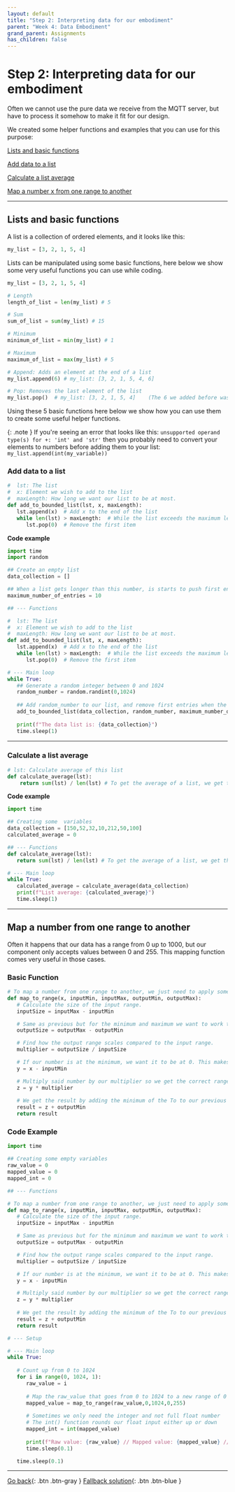 ```yaml
---
layout: default
title: "Step 2: Interpreting data for our embodiment"
parent: "Week 4: Data Embodiment"
grand_parent: Assignments
has_children: false
---
```


# Step 2: Interpreting data for our embodiment

Often we cannot use the pure data we receive from the MQTT server, but have to process it somehow to make it fit for our design. 

We created some helper functions and examples that you can use for this purpose:

  [Lists and basic functions](#lists-and-basic-functions)

  [Add data to a list](#add-data-to-a-list)

  [Calculate a list average](#calculate-a-list-average)

  [Map a number x from one range to another](#map-a-number-from-one-range-to-another)

--- 

## Lists and basic functions

A list is a collection of ordered elements, and it looks like this:
```python
my_list = [3, 2, 1, 5, 4]
```
Lists can be manipulated using some basic functions, here below we show some very useful functions you can use while coding.
```python
my_list = [3, 2, 1, 5, 4]

# Length
length_of_list = len(my_list) # 5

# Sum
sum_of_list = sum(my_list) # 15

# Minimum
minimum_of_list = min(my_list) # 1

# Maximum
maximum_of_list = max(my_list) # 5

# Append: Adds an element at the end of a list
my_list.append(6) # my_list: [3, 2, 1, 5, 4, 6]

# Pop: Removes the last element of the list
my_list.pop()  # my_list: [3, 2, 1, 5, 4]    (The 6 we added before was removed)
```

Using these 5 basic functions here below we show how you can use them to create some useful helper functions.

{: .note }
If you're seeing an error that looks like this: `unsupported operand type(s) for +: 'int' and 'str'` then you probably need to convert your elements to numbers before adding them to your list: `my_list.append(int(my_variable))`

### Add data to a list

```python
#  lst: The list
#  x: Element we wish to add to the list
#  maxLength: How long we want our list to be at most.
def add_to_bounded_list(lst, x, maxLength): 
   lst.append(x)  # Add x to the end of the list
   while len(lst) > maxLength:  # While the list exceeds the maximum length
      lst.pop(0)  # Remove the first item
```

**Code example**

```python
import time
import random

## Create an empty list
data_collection = []

## When a list gets longer than this number, is starts to push first entries out and makes room for new data
maximum_number_of_entries = 10

## --- Functions

#  lst: The list
#  x: Element we wish to add to the list
#  maxLength: How long we want our list to be at most.
def add_to_bounded_list(lst, x, maxLength): 
   lst.append(x)  # Add x to the end of the list
   while len(lst) > maxLength:  # While the list exceeds the maximum length
      lst.pop(0)  # Remove the first item

# --- Main loop
while True:
   ## Generate a random integer between 0 and 1024
   random_number = random.randint(0,1024)
   
   ## Add random_number to our list, and remove first entries when the maximum capacity is reached
   add_to_bounded_list(data_collection, random_number, maximum_number_of_entries)
   
   print(f"The data list is: {data_collection}")
   time.sleep(1)
```

--- 

### Calculate a list average

```python
# lst: Calculate average of this list
def calculate_average(lst):
    return sum(lst) / len(lst) # To get the average of a list, we get the sum of the list (all numbers added together) and divide it by the length of the list (the amount of numbers in the list)
```

**Code example**

```python
import time

## Creating some  variables
data_collection = [150,52,32,10,212,50,100]
calculated_average = 0

## --- Functions
def calculate_average(lst):
   return sum(lst) / len(lst) # To get the average of a list, we get the sum of the list (all numbers added together) and divide it by the length of the list (the amount of numbers in the list)

# --- Main loop
while True:
   calculated_average = calculate_average(data_collection)
   print(f"List average: {calculated_average}")
   time.sleep(1)
```
--- 

## Map a number from one range to another

Often it happens that our data has a range from 0 up to 1000, but our component only accepts values between 0 and 255.
This mapping function comes very useful in those cases.

### Basic Function

```python
# To map a number from one range to another, we just need to apply some math to the number.
def map_to_range(x, inputMin, inputMax, outputMin, outputMax): 
   # Calculate the size of the input range.
   inputSize = inputMax - inputMin 

   # Same as previous but for the minimum and maximum we want to work towards.
   outputSize = outputMax - outputMin

   # Find how the output range scales compared to the input range.
   multiplier = outputSize / inputSize

   # If our number is at the minimum, we want it to be at 0. This makes multiplying easier.
   y = x - inputMin 

   # Multiply said number by our multiplier so we get the correct range. For example a range from 0,1 turns into 0,180 by multiplying by 180.
   z = y * multiplier 
   
   # We get the result by adding the minimum of the To to our previous result.
   result = z + outputMin 
   return result  
```

### Code Example
```python
import time

## Creating some empty variables
raw_value = 0
mapped_value = 0
mapped_int = 0

## --- Functions

# To map a number from one range to another, we just need to apply some math to the number.
def map_to_range(x, inputMin, inputMax, outputMin, outputMax): 
   # Calculate the size of the input range.
   inputSize = inputMax - inputMin 

   # Same as previous but for the minimum and maximum we want to work towards.
   outputSize = outputMax - outputMin

   # Find how the output range scales compared to the input range.
   multiplier = outputSize / inputSize

   # If our number is at the minimum, we want it to be at 0. This makes multiplying easier.
   y = x - inputMin 

   # Multiply said number by our multiplier so we get the correct range. For example a range from 0,1 turns into 0,180 by multiplying by 180.
   z = y * multiplier 
   
   # We get the result by adding the minimum of the To to our previous result.
   result = z + outputMin 
   return result  

# --- Setup

# --- Main loop
while True:
   
   # Count up from 0 to 1024
   for i in range(0, 1024, 1):
      raw_value = i
      
      # Map the raw_value that goes from 0 to 1024 to a new range of 0 to 255
      mapped_value = map_to_range(raw_value,0,1024,0,255)
      
      # Sometimes we only need the integer and not full float number
      # The int() function rounds our float input either up or down
      mapped_int = int(mapped_value)
      
      print(f"Raw value: {raw_value} // Mapped value: {mapped_value} // Mapped integer: {mapped_int}")
      time.sleep(0.1)

   time.sleep(0.1)
```

--- 

[Go back](step-1){: .btn .btn-gray }  [Fallback solution](no_internet){: .btn .btn-blue }
